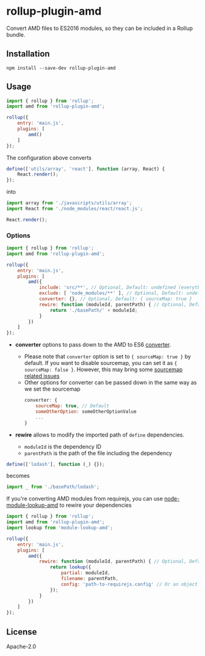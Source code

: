 # rollup-plugin-amd

Convert AMD files to ES2016 modules, so they can be included in a Rollup bundle.

## Installation

`npm install --save-dev rollup-plugin-amd`

## Usage

```js
import { rollup } from 'rollup';
import amd from 'rollup-plugin-amd';

rollup({
    entry: 'main.js',
    plugins: [
        amd()
    ]
});
```

The configuration above converts

```js
define(['utils/array', 'react'], function (array, React) {
    React.render();
});
```

into

```js
import array from './javascripts/utils/array';
import React from './node_modules/react/react.js';

React.render();
```

### Options

```js
import { rollup } from 'rollup';
import amd from 'rollup-plugin-amd';

rollup({
    entry: 'main.js',
    plugins: [
        amd({
            include: 'src/**', // Optional, Default: undefined (everything)
            exclude: [ 'node_modules/**' ], // Optional, Default: undefined (nothing)
            converter: {}, // Optional, Default: { sourceMap: true }
            rewire: function (moduleId, parentPath) { // Optional, Default: false
                return './basePath/' + moduleId;
            }
        })
    ]
});
```

* __converter__ options to pass down to the AMD to ES6 [converter](https://github.com/buxlabs/amd-to-es6#options).
  - Please note that `converter` option is set to `{ sourceMap: true }` by default. If you want to disable sourcemap, you can set it as `{ sourceMap: false }`. However, this may bring some [sourcemap related issues](https://rollupjs.org/guide/en/#warning-sourcemap-is-likely-to-be-incorrect)
  - Other options for converter can be passed down in the same way as we set the sourcemap
    ```js
    converter: {
        sourceMap: true, // Default
        someOtherOption: someOtherOptionValue
        ...
    }
    ```

* __rewire__ allows to modify the imported path of `define` dependencies.
  - `moduleId` is the dependency ID
  - `parentPath` is the path of the file including the dependency

```js
define(['lodash'], function (_) {});
```

becomes

```js
import _ from './basePath/lodash';
```

If you're converting AMD modules from requirejs, you can use [node-module-lookup-amd](https://github.com/dependents/node-module-lookup-amd) to rewire your dependencies

```js
import { rollup } from 'rollup';
import amd from 'rollup-plugin-amd';
import lookup from 'module-lookup-amd';

rollup({
    entry: 'main.js',
    plugins: [
        amd({
            rewire: function (moduleId, parentPath) { // Optional, Default: false
                return lookup({
                    partial: moduleId,
                    filename: parentPath,
                    config: 'path-to-requirejs.config' // Or an object
                });
            }
        })
    ]
});
```

## License

Apache-2.0
